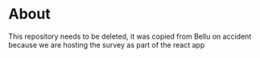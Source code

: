 # About

This repository needs to be deleted, it was copied from Bellu on accident because we are hosting the survey as part of the react app
